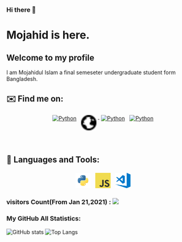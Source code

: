 ### Hi there 👋
# Mojahid is here.

## Welcome to my profile
I am Mojahidul Islam a final semeseter undergraduate student form Bangladesh.
## ✉️ Find me on:


<p align="center">
 <a href="https://www.linkedin.com/in/mojahidul-islam/" target="_blank" rel="noopener noreferrer"> <img src="https://www.iconfinder.com/icons/4519110/hackerrank_icon"      alt="Python" height="40" style="vertical-align:top; margin:4px"></a>
 <a href="https://islamshaheb.github.io/" target="_blank" rel="noopener noreferrer"> <img src="https://raw.githubusercontent.com/iconic/open-iconic/master/svg/globe.svg"          alt="Python" height="40" style="vertical-align:top; margin:4px"> </a>
 <a href="https://www.linkedin.com/in/mojahidul-islam/" target="_blank" rel="noopener noreferrer"> <img src="https://cdn.jsdelivr.net/npm/simple-icons@v3/icons/linkedin.svg"       alt="Python" height="40" style="vertical-align:top; margin:4px"></a>
 <a href="mailto:islamshaheb5@gmail.com"> <img src="https://cdn.jsdelivr.net/npm/simple-icons@v3/icons/gmail.svg" alt="Python" height="40" style="vertical-align:top; margin:4px"></a>
</p>
<br />

## 🧰 Languages and Tools:
<p align="center">
<img src="https://raw.githubusercontent.com/github/explore/80688e429a7d4ef2fca1e82350fe8e3517d3494d/topics/python/python.png" alt="Python" height="40" style="vertical-align:top; margin:4px">
<img src="https://raw.githubusercontent.com/github/explore/80688e429a7d4ef2fca1e82350fe8e3517d3494d/topics/javascript/javascript.png" alt="Javascript" height="40" style="vertical-align:top; margin:4px">
<img src="https://raw.githubusercontent.com/github/explore/80688e429a7d4ef2fca1e82350fe8e3517d3494d/topics/visual-studio-code/visual-studio-code.png" alt="VS Code" height="40" style="vertical-align:top; margin:4px">
</p>


### visitors Count(From Jan 21,2021) : ![](https://visitor-badge.laobi.icu/badge?page_id=islamshaheb.islamshaheb)
### My GitHub All Statistics: 
![GitHub stats](https://github-readme-stats.vercel.app/api?username=islamshaheb&show_icons=true&theme=tokyonight)
![Top Langs](https://github-readme-stats.vercel.app/api/top-langs/?username=islamshaheb&theme=tokyonight)
